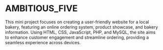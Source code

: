 # AMBITIOUS_FIVE
This mini project focuses on creating a user-friendly website for a local bakery, featuring an online ordering system, product showcase, and bakery information. Using HTML, CSS, JavaScript, PHP, and MySQL, the site aims to enhance customer engagement and streamline ordering, providing a seamless experience across devices.
